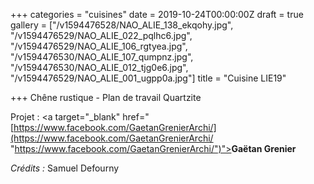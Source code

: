 +++
categories = "cuisines"
date = 2019-10-24T00:00:00Z
draft = true
gallery = ["/v1594476528/NAO_ALIE_138_ekqohy.jpg", "/v1594476529/NAO_ALIE_022_pqlhc6.jpg", "/v1594476529/NAO_ALIE_106_rgtyea.jpg", "/v1594476530/NAO_ALIE_107_qumpnz.jpg", "/v1594476530/NAO_ALIE_012_tjg0e6.jpg", "/v1594476529/NAO_ALIE_001_ugpp0a.jpg"]
title = "Cuisine LIE19"

+++
Chêne rustique - Plan de travail Quartzite

Projet : <a target="_blank" href="[https://www.facebook.com/GaetanGrenierArchi/](https://www.facebook.com/GaetanGrenierArchi/ "https://www.facebook.com/GaetanGrenierArchi/")"><strong>Gaëtan Grenier</strong></a>

_Crédits :_ Samuel Defourny